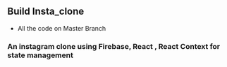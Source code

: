 ## Build  Insta_clone
* All the code on Master Branch
### An instagram clone using Firebase, React , React Context for state management
